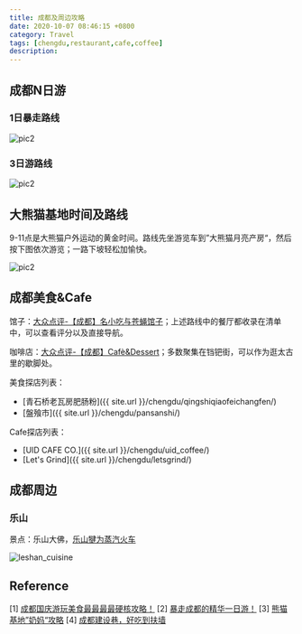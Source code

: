 ```yaml
---
title: 成都及周边攻略
date: 2020-10-07 08:46:15 +0800
category: Travel
tags: [chengdu,restaurant,cafe,coffee]
description: 
---
```


## 成都N日游

### 1日暴走路线

![pic2](https://chenxie-fun.oss-cn-shenzhen.aliyuncs.com/travel/chengdu/chengdu1day.png)

### 3日游路线

![pic2](https://chenxie-fun.oss-cn-shenzhen.aliyuncs.com/travel/chengdu/chengdu3days.png)

## 大熊猫基地时间及路线

9-11点是大熊猫户外运动的黄金时间。路线先坐游览车到”大熊猫月亮产房“，然后按下图依次游览；一路下坡轻松加愉快。

![pic2](https://chenxie-fun.oss-cn-shenzhen.aliyuncs.com/travel/chengdu/pandabase.png)

## 成都美食&Cafe

馆子：[大众点评-【成都】名小吃与苍蝇馆子](https://h5.dianping.com/app/usercenter/myfavoritebumdetail.html?albumId=5370512)；上述路线中的餐厅都收录在清单中，可以查看评分以及直接导航。

咖啡店：[大众点评-【成都】Cafè&Dessert](https://h5.dianping.com/app/usercenter/myfavoritebumdetail.html?albumId=124549)；多数聚集在铛钯街，可以作为逛太古里的歇脚处。

美食探店列表：
* [青石桥老瓦房肥肠粉]({{ site.url }}/chengdu/qingshiqiaofeichangfen/)
* [盤飱市]({{ site.url }}/chengdu/pansanshi/)

Cafe探店列表：
* [UID CAFE CO.]({{ site.url }}/chengdu/uid_coffee/)
* [Let's Grind]({{ site.url }}/chengdu/letsgrind/)

## 成都周边

### 乐山

景点：乐山大佛，[乐山犍为蒸汽火车](https://b23.tv/ep314352)

![leshan_cuisine](https://chenxie-fun.oss-cn-shenzhen.aliyuncs.com/travel/chengdu/chengdu_neighborhood/leshan_cuisine.jpeg)

## Reference

[1] [成都国庆游玩美食最最最最硬核攻略！](https://b23.tv/34qYXE)
[2] [暴走成都的精华一日游！](https://www.bilibili.com/video/BV1Eh411Z7je)
[3] [熊猫基地”奶妈“攻略](https://www.bilibili.com/video/BV16k4y1m7Ej)
[4] [成都建设巷，好吃到扶墙](https://b23.tv/IuPZnE)